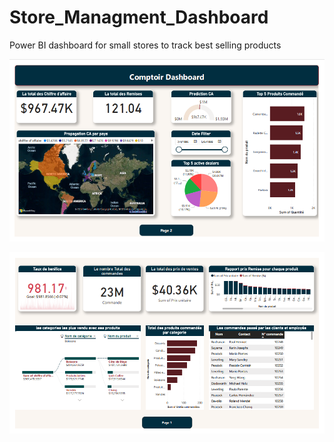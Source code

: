 # Store_Managment_Dashboard
Power BI dashboard for small stores to track best selling products 

![alt text](https://github.com/yessine66/Store_Managment_Dashboard/blob/main/page%201.png)

![alt text](https://github.com/yessine66/Store_Managment_Dashboard/blob/main/page%202.png)
